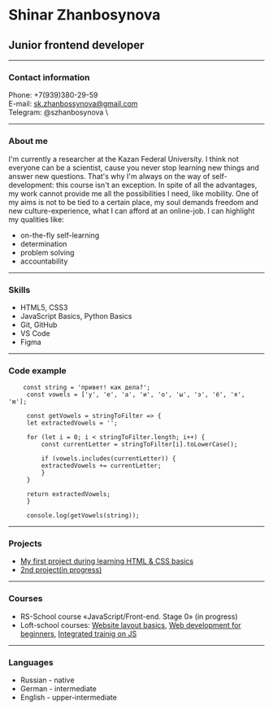 # Shinar Zhanbosynova
## Junior frontend developer
***
### Contact information
Phone: +7(939)380-29-59 \
E-mail: sk.zhanbossynova@gmail.com \
Telegram: @szhanbosynova \

***

### About me
I'm currently a researcher at the Kazan Federal University. I think not everyone can be a scientist, cause you never stop learning new things and answer new questions. That's why I'm always on the way of self-development: this course isn't an exception. In spite of all the advantages, my work cannot provide me all the possibilities I need, like mobility. One of my aims is not to be tied to a certain place, my soul demands freedom and new culture-experience, what I can afford at an online-job. 
I can highlight my qualities like: 
+ on-the-fly self-learning
+ determination 
+ problem solving
+ accountability

***

### Skills
+ HTML5, CSS3
+ JavaScript Basics, Python Basics
+ Git, GitHub
+ VS Code
+ Figma

***

### Code example
``` 
    const string = 'привет! как дела?';
     const vowels = ['у', 'е', 'а', 'и', 'о', 'ы', 'э', 'ё', 'я', 'ю'];

     const getVowels = stringToFilter => {
     let extractedVowels = '';

     for (let i = 0; i < stringToFilter.length; i++) {
         const currentLetter = stringToFilter[i].toLowerCase();

         if (vowels.includes(currentLetter)) {
         extractedVowels += currentLetter;
         }
     }

     return extractedVowels;
     }

     console.log(getVowels(string)); 
```
***

### Projects
+ [My first project during learning HTML & CSS basics](https://shzhanbossynova.github.io/Air-Asia/welcomepage)
+ [2nd project(in progress)](https://shzhanbossynova.github.io/SurfBoard/)

***

### Courses
+ RS-School course «JavaScript/Front-end. Stage 0» (in progress)
+ Loft-school courses: [Website layout basics](https://loftschool.com/diploma/GD1700162256/en/pdf), [Web development for beginners](https://loftschool.com/diploma/LS1700162256/en/pdf), [Integrated trainig on JS](https://loftschool.com/diploma/LH1700162256/en/pdf)

***

### Languages
+ Russian - native
+ German - intermediate
+ English - upper-intermediate